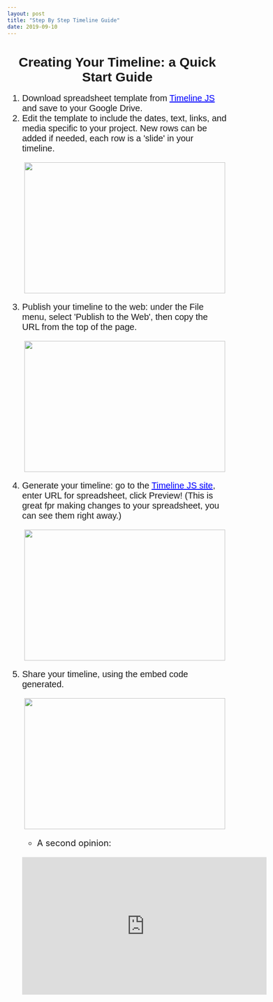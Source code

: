 ```yaml
---
layout: post
title: "Step By Step Timeline Guide"
date: 2019-09-10
---
```

<html>
<body>
    <h1 style="font-family:Arial;font-size:30px;strong;text-align:center;">Creating Your Timeline: a Quick Start Guide</h1>
        <ol style="font-size:20px;">
            <li style="font-family:Arial;font-size:20px;">Download spreadsheet template from <a style="color:blue;" href="https://timeline.knightlab.com">Timeline JS</a> and save to your Google Drive.</li>
            <li style="font-family:Arial;font-size:20px;">Edit the template to include the dates, text, links, and media specific to your project. New rows can be added if needed, each row is a 'slide' in your timeline.</li>
<p align="center">
  <img width="460" height="300" src="https://user-images.githubusercontent.com/54911846/65171459-ec4c3b80-da18-11e9-9370-f497b842a0ec.png">
</p>
            <li style="font-family:Arial;font-size:20px;">Publish your timeline to the web: under the File menu, select 'Publish to the Web', then copy the URL from the top of the page.</li>
<p align="center">
    <img width="460" height="300" src="https://user-images.githubusercontent.com/54911846/65171766-a643a780-da19-11e9-8da3-388053e23768.png">
</p>
            <li style="font-family:Arial;font-size:20px;">Generate your timeline: go to the <a style="color:blue" href="https://timeline.knightlab.com/">Timeline JS site</a>, enter URL for spreadsheet, click Preview! (This is great fpr making changes to your spreadsheet, you can see them right away.)</li>
<p align="center">
    <img width="460" height="300" src="https://user-images.githubusercontent.com/54911846/65171994-29fd9400-da1a-11e9-8501-584bffc6f392.png">
</p>
            <li style="font-family:Arial;font-size:20px;">Share your timeline, using the embed code generated.</li>
<p align="center">
    <img width="460" height="300" src="https://user-images.githubusercontent.com/54911846/65172139-78ab2e00-da1a-11e9-850b-2baf7eca5aac.png">
</p>
</body>
</html>               
    
* A second opinion:

<p align="center">
    <iframe width="560" height="315" src="https://www.youtube.com/embed/FKjgibiAN2Q" frameborder="0" allow="accelerometer; autoplay; encrypted-media; gyroscope; picture-in-picture" allowfullscreen></iframe>
</p>    







